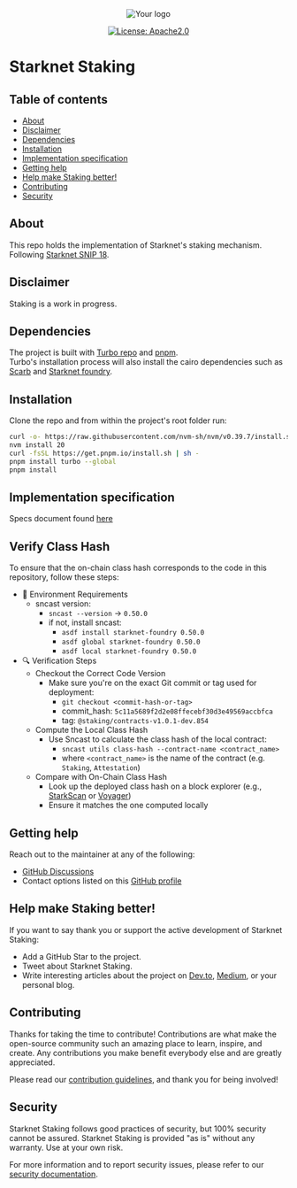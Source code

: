 
<div align="center">

<picture>
  <source media="(prefers-color-scheme: dark)" srcset="assets/starknet-dark.png">
  <source media="(prefers-color-scheme: light)" srcset="assets/starknet-light.png">
  <img alt="Your logo" src="assets/starknet-light.png">
</picture>
</div>

<div align="center">

[![License: Apache2.0](https://img.shields.io/badge/License-Apache2.0-green.svg)](LICENSE)
</div>

# Starknet Staking <!-- omit from toc -->

## Table of contents <!-- omit from toc -->

 <!-- omit from toc -->
- [About](#about)
- [Disclaimer](#disclaimer)
- [Dependencies](#dependencies)
- [Installation](#installation)
- [Implementation specification](#implementation-specification)
- [Getting help](#getting-help)
- [Help make Staking better!](#help-make-staking-better)
- [Contributing](#contributing)
- [Security](#security)


## About
This repo holds the implementation of Starknet's staking mechanism.  
Following [Starknet SNIP 18](https://community.starknet.io/t/snip-18-staking-s-first-stage-on-starknet/114334).

## Disclaimer
Staking is a work in progress.

## Dependencies
The project is built with [Turbo repo](https://turbo.build/) and [pnpm](https://pnpm.io/).  
Turbo's installation process will also install the cairo dependencies such as [Scarb](https://docs.swmansion.com/scarb/) and [Starknet foundry](https://foundry-rs.github.io/starknet-foundry/index.html).

## Installation
Clone the repo and from within the project's root folder run:
```bash
curl -o- https://raw.githubusercontent.com/nvm-sh/nvm/v0.39.7/install.sh | bash
nvm install 20
curl -fsSL https://get.pnpm.io/install.sh | sh -
pnpm install turbo --global
pnpm install
```

## Implementation specification
Specs document found [here](docs/spec.md)

## Verify Class Hash
To ensure that the on-chain class hash corresponds to the code in this repository, follow these steps:
- :wrench: Environment Requirements
  - sncast version:
    - `sncast --version` -> `0.50.0`
    - if not, install sncast:
      - `asdf install starknet-foundry 0.50.0`
      - `asdf global starknet-foundry 0.50.0`
      - `asdf local starknet-foundry 0.50.0`
- :mag: Verification Steps
  - Checkout the Correct Code Version
    - Make sure you're on the exact Git commit or tag used for deployment:
      - `git checkout <commit-hash-or-tag>`
      - commit_hash: `5c11a5689f2d2e08ffecebf30d3e49569accbfca`
      - tag: `@staking/contracts-v1.0.1-dev.854`
  - Compute the Local Class Hash
    - Use Sncast to calculate the class hash of the local contract:
      - `sncast utils class-hash --contract-name <contract_name>`
      - where `<contract_name>` is the name of the contract (e.g. `Staking`, `Attestation`)
  - Compare with On-Chain Class Hash
    - Look up the deployed class hash on a block explorer (e.g., [StarkScan](https://starkscan.io/) or [Voyager](https://voyager.online/))
    - Ensure it matches the one computed locally
  
## Getting help

Reach out to the maintainer at any of the following:
- [GitHub Discussions](https://github.com/starkware-libs/starknet-staking/discussions)
- Contact options listed on this [GitHub profile](https://github.com/starkware-libs)

## Help make Staking better!

If you want to say thank you or support the active development of Starknet Staking:
- Add a GitHub Star to the project.
- Tweet about Starknet Staking.
- Write interesting articles about the project on [Dev.to](https://dev.to/), [Medium](https://medium.com), or your personal blog.

## Contributing
Thanks for taking the time to contribute! Contributions are what make the open-source community such an amazing place to learn, inspire, and create. Any contributions you make benefit everybody else and are greatly appreciated.

Please read our [contribution guidelines](https://github.com/starkware-libs/starknet-staking/blob/main/docs/CONTRIBUTING.md), and thank you for being involved!

## Security
Starknet Staking follows good practices of security, but 100% security cannot be assured. Starknet Staking is provided "as is" without any warranty. Use at your own risk.

For more information and to report security issues, please refer to our [security documentation](https://github.com/starkware-libs/starknet-staking/blob/main/docs/SECURITY.md).

